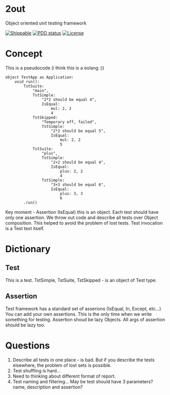 # 2out

Object oriented unit testing framework

[![Shippable](https://api.shippable.com/projects/5922a40c2a28350700f84ee0/badge?branch=master)](https://app.shippable.com/github/DronMDF/2out/status/dashboard)
[![PDD status](http://www.0pdd.com/svg?name=DronMDF/2out)](http://www.0pdd.com/p?name=DronMDF/2out)
[![License](https://img.shields.io/badge/license-MIT-green.svg)](https://github.com/DronMDF/2out/blob/master/LICENSE)

# Concept

This is a pseudocode (i think this is a eolang :))

```
object TestApp as Application:
	void run():
		TstSuite:
			"main",
			TstSimple:
				"2*2 should be equal 4",
				IsEqual:
					mul: 2, 2
					4
			TstSkipped:
				"Temporary off, failed",
				TstSimple:
					"2*2 should be equal 5",
					IsEqual:
						mul: 2, 2
						5
			TstSuite:
				"plus",
				TstSimple:
					"2+2 should be equal 4",
					IsEqual:
						plus: 2, 2
						4
				TstSimple:
					"3+3 should be equal 6",
					IsEqual:
						plus: 3, 3
						6
		.run()
```

Key moment - Assertion (IsEqual) this is an object.
Each test should have only one assertion. We throw out code and describe all tests over Object composition.
This helped to avoid the problem of lost tests. Test invocation is a Test text itself.

# Dictionary

## Test

This is a test.
TstSimple, TstSuite, TstSkipped - is an object of Test type.

## Assertion

Test framework has a standard set of asserions (IsEqual, In, Except, etc...)
You can add your own assertions.
This is the only time when we write something for testing.
Assertion shoud be lazy Objects.
All args of assertion should be lazy too.

# Questions

1. Describe all tests in one place - is bad. But if you describe the tests elsewhere, the problem of lost sets is possible.
1. Test shuffling is hard...
1. Need to thinking about different format of report.
1. Test naming and filtering... May be test should have 3 parameters? name, description and assertion?
